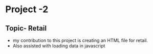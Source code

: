 # Project -2

## Topic- Retail

- my contribution to this project is creating an HTML file for retail.
- Also assisted with loading data in javascript